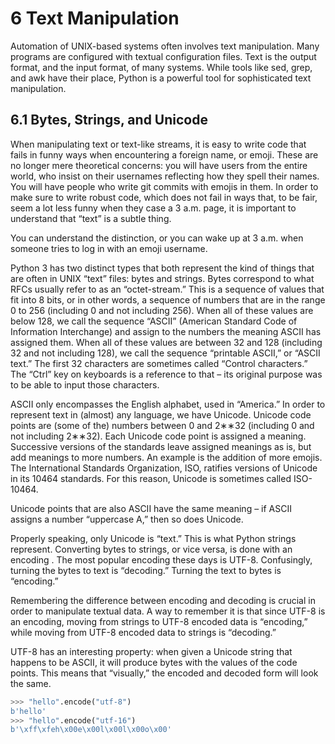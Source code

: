<!--
https://link-springer-com.ezproxy.unal.edu.co/chapter/10.1007/978-1-4842-4433-3_6
-->
# 6 Text Manipulation

Automation of UNIX-based systems often involves text manipulation. Many programs are configured with textual configuration files. Text is the output format, and the input format, of many systems. While tools like sed, grep, and awk have their place, Python is a powerful tool for sophisticated text manipulation.

## 6.1 Bytes, Strings, and Unicode

When manipulating text or text-like streams, it is easy to write code that fails in funny ways when encountering a foreign name, or emoji. These are no longer mere theoretical concerns: you will have users from the entire world, who insist on their usernames reflecting how they spell their names. You will have people who write git commits with emojis in them. In order to make sure to write robust code, which does not fail in ways that, to be fair, seem a lot less funny when they case a 3 a.m. page, it is important to understand that “text” is a subtle thing.

You can understand the distinction, or you can wake up at 3 a.m. when someone tries to log in with an emoji username.

Python 3 has two distinct types that both represent the kind of things that are often in UNIX “text” files: bytes and strings. Bytes correspond to what RFCs usually refer to as an “octet-stream.” This is a sequence of values that fit into 8 bits, or in other words, a sequence of numbers that are in the range 0 to 256 (including 0 and not including 256). When all of these values are below 128, we call the sequence “ASCII” (American Standard Code of Information Interchange) and assign to the numbers the meaning ASCII has assigned them. When all of these values are between 32 and 128 (including 32 and not including 128), we call the sequence “printable ASCII,” or “ASCII text.” The first 32 characters are sometimes called “Control characters.” The “Ctrl” key on keyboards is a reference to that – its original purpose was to be able to input those characters.

ASCII only encompasses the English alphabet, used in “America.” In order to represent text in (almost) any language, we have Unicode. Unicode code points are (some of the) numbers between 0 and 2∗∗32 (including 0 and not including 2∗∗32). Each Unicode code point is assigned a meaning. Successive versions of the standards leave assigned meanings as is, but add meanings to more numbers. An example is the addition of more emojis. The International Standards Organization, ISO, ratifies versions of Unicode in its 10464 standards. For this reason, Unicode is sometimes called ISO-10464.

Unicode points that are also ASCII have the same meaning – if ASCII assigns a number “uppercase A,” then so does Unicode.

Properly speaking, only Unicode is “text.” This is what Python strings represent. Converting bytes to strings, or vice versa, is done with an encoding . The most popular encoding these days is UTF-8. Confusingly, turning the bytes to text is “decoding.” Turning the text to bytes is “encoding.”

Remembering the difference between encoding and decoding is crucial in order to manipulate textual data. A way to remember it is that since UTF-8 is an encoding, moving from strings to UTF-8 encoded data is “encoding,” while moving from UTF-8 encoded data to strings is “decoding.”

UTF-8 has an interesting property: when given a Unicode string that happens to be ASCII, it will produce bytes with the values of the code points. This means that “visually,” the encoded and decoded form will look the same.

```python
>>> "hello".encode("utf-8")
b'hello'
>>> "hello".encode("utf-16")
b'\xff\xfeh\x00e\x00l\x00l\x00o\x00'
```
